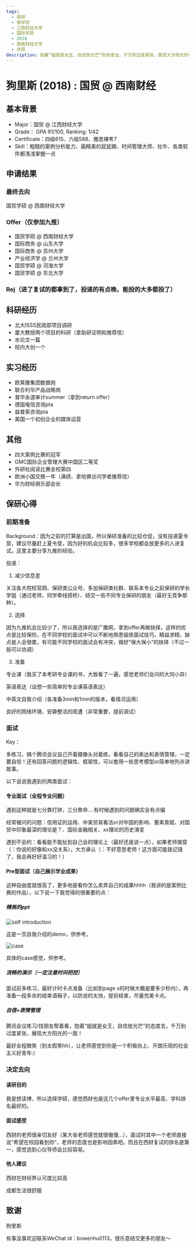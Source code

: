 ```yaml
---
tags:
  - 保研
  - 商学院
  - 江西财经大学
  - 国际贸易
  - 2018
  - 西南财经大学
  - 学硕
description: 抱着“姐就是女王，自信放光芒”的态度去，千万别过度紧张，展现大方阳光的一面！
---
```


# 狗里斯 (2018) : 国贸 @ 西南财经

## 基本背景

- Major：国贸 @ 江西财经大学
- Grade： GPA 91/100, Ranking: 1/42
- Certificate：四级615、六级588、雅思裸考7
- Skill：粗糙的案例分析能力、画精美的屁屁踢、时间管理大师、社牛、各类软件都浅浅掌握一点

## 申请结果

### 最终去向

国贸学硕 @ 西南财经大学

### Offer（仅参加九推）

- 国贸学硕 @ 西南财经大学
- 国际商务 @ 山东大学
- 国际商务 @ 苏州大学
- 产业经济学 @ 兰州大学
- 国贸学硕 @ 河海大学
- 国贸学硕 @ 东北大学

### Rej（进了复试的都拿到了，投递的有点晚，能投的大多都投了）

## 科研经历

- 北大ISSS民政部项目调研
- 厦大教授两个项目的科研（拿助研证明和推荐信）
- 水论文一篇
- 校内大创一个

## 实习经历

- 欧莱雅集团数据岗
- 联合利华产品战略岗
- 普华永道审计summer（拿到return offer）
- 德国电信咨询pta
- 益普索咨询pta
- 美国一个初创企业的媒体运营

## 其他

- 四大案例比赛的冠军
- GMC国际企业管理大赛中国区二等奖
- 外研社阅读比赛全校第四
- 欧洲小国交换一年（满绩、拿哈佛访问学者推荐信）
- 华为财经俱乐部会长

## 保研心得

### 前期准备

Background：因为之前的打算是出国，所以保研准备的比较仓促，没有投递夏令营，建议尽量赶上夏令营，因为好的机会比较多，很多学校都会放更多的人进复试。这里主要分享九推的经验。

投递：

1. 减少信息差

关注各大院校官网、保研类公众号、多加保研类社群、联系本专业之前保研的学长学姐（通过老师、同学牵线搭桥）、结交一些不同专业保研的朋友（最好无竞争那种）。

2. 选择

因为九推机会比较少了，所以我选择的是广撒网，拿到offer再做抉择，这样的优点是比较保险，在不同学校的面试中可以不断地熟悉锻炼面试技巧，精益求精，缺点是人会很累，有可能不同学校的面试会有冲突，做好“保大保小”的抉择（不过一般可以协调）

3. 准备

专业课（我买了本考研专业课的书，大致看了一遍，感觉老师们会问的大同小异）

英语表达（设想一些简单的专业课英语表达）

中英文自我介绍（各准备3min和1min的版本，看情况运用）

良好的网络环境、安静整洁的周遭（非常重要，提前调试）

### 面试

Key：

多练习，搞个腾讯会议自己开着摄像头对着练，看看自己的表达和表情管理，一定要自信！还有回答问题的逻辑性、框架性，可以套用一些思考模型or简单地列点讲故事。

以下说说我遇到的两类面试：

#### 专业面试（全程专业问题）

遇到这种就是七分靠打拼，三分靠命….有时候遇到的问题确实会有点偏

经常被问的问题：信用证的运用、中美贸易看法or对中国的影响、要素禀赋、对国贸中印象最深的理论是？、国际金融相关、xx理论的历史演变

遇到不会的：看看能不能扯到自己会的理论上（最好还是说一点），如果老师揭穿（：你说的好像和xx没关系），大方承认（：不好意思老师！这方面可能我记错了，我会再好好温习的！）

#### Pre型面试（自己展示学业成果）

这种自由度就很高了，更多地是看你怎么卖弄自己的成果hhhh（我讲的是案例比赛的作品），以下说一下我觉得的很重要的点：

##### 精美的ppt

![self introduction](image1.png)

这是一页自我介绍的demo，供参考。

![case](image2.png)

具体的case感觉，供参考。

##### 流畅的演示（一定注意时间把控）

面试前多练习，最好计时卡点准备（比如到page x的时候大概是要多少秒内），再准备一段多余的结束语稿子，以防说的太快，提前结束，尽量完美卡点。

##### 自信+表情管理

腾讯会议练习/找朋友帮着看，抱着“姐就是女王，自信放光芒”的态度去，千万别过度紧张，展现大方阳光的一面！

最好全程微笑（别太假笑hh），让老师感觉到你是一个积极向上、开朗乐观的社会主义好青年:）

### 决定去向

#### 读研目的

我是想读博，所以选择学硕，感觉西财也是这几个offer里专业水平最高、学科排名最好的。

#### 面试感受

西财的老师很亲切友好（某大省老师感觉就很傲慢…），面试时其中一个老师直接说“希望在校园看到你”，老师的态度也是影响因素吧。而且在西财复试的排名是第一，感觉选到心仪导师会比较容易。

#### 他人建议

西财在财经界认可度比较高

成都生活很舒服

## 致谢

狗里斯

有事没事欢迎联系WeChat id：bowenhu0113，很乐意结交更多的朋友～

 